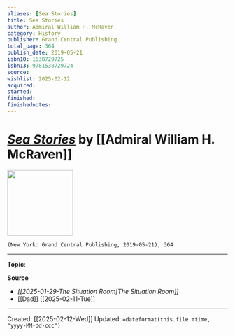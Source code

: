 ```yaml
---
aliases: [Sea Stories]
title: Sea Stories
author: Admiral William H. McRaven
category: History
publisher: Grand Central Publishing
total_page: 364
publish_date: 2019-05-21
isbn10: 1538729725
isbn13: 9781538729724
source: 
wishlist: 2025-02-12
acquired: 
started: 
finished: 
finishednotes: 
---
```

# *[Sea Stories]()* by [[Admiral William H. McRaven]]

<img src="http://books.google.com/books/content?id=EDVwDwAAQBAJ&printsec=frontcover&img=1&zoom=1&edge=curl&source=gbs_api" width=150>

`(New York: Grand Central Publishing, 2019-05-21), 364`



--- 
**Topic**: 

**Source**
- *[[2025-01-29-The Situation Room|The Situation Room]]*
- [[Dad]] [[2025-02-11-Tue]]
 
---
Created: [[2025-02-12-Wed]]
Updated: `=dateformat(this.file.mtime, "yyyy-MM-dd-ccc")`
